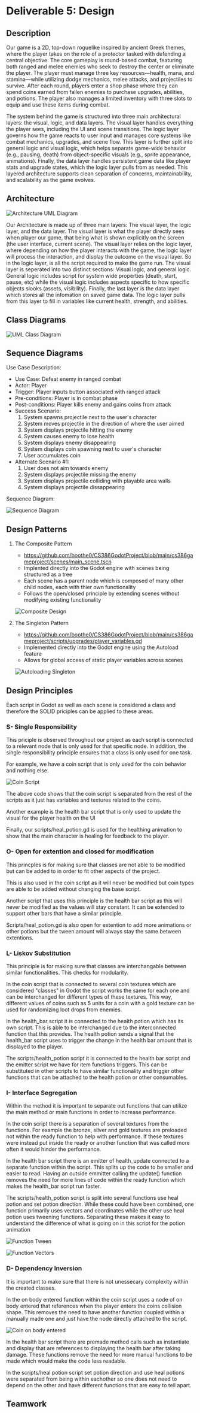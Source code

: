 # Deliverable 5: Design

## Description
Our game is a 2D, top-down roguelike inspired by ancient Greek themes, where the player takes on the role of a protector tasked with defending a central objective. The core gameplay is round-based combat, featuring both ranged and melee enemies who seek to destroy the center or eliminate the player. The player must manage three key resources—health, mana, and stamina—while utilizing dodge mechanics, melee attacks, and projectiles to survive. After each round, players enter a shop phase where they can spend coins earned from fallen enemies to purchase upgrades, abilities, and potions. The player also manages a limited inventory with three slots to equip and use these items during combat.

The system behind the game is structured into three main architectural layers: the visual, logic, and data layers. The visual layer handles everything the player sees, including the UI and scene transitions. The logic layer governs how the game reacts to user input and manages core systems like combat mechanics, upgrades, and scene flow. This layer is further split into general logic and visual logic, which helps separate game-wide behavior (e.g., pausing, death) from object-specific visuals (e.g., sprite appearance, animations). Finally, the data layer handles persistent game data like player stats and upgrade states, which the logic layer pulls from as needed. This layered architecture supports clean separation of concerns, maintainability, and scalability as the game evolves.

## Architecture
![Architecture UML Diagram](https://i.imgur.com/QcrGifk.png)

Our Architecture is made up of three main layers: The visual layer, the logic layer, and the data layer. The visual layer is what the player directly sees when player our game, that being what is shown explicitly on the screen (the user interface, current scene). The visual layer relies on the logic layer, where depending on how the player interacts with the game, the logic layer will process the interaction, and display the outcome on the visual layer. So in the logic layer, is all the script required to make the game run. The visual layer is seperated into two distinct sections: Visual logic, and general logic. General logic includes script for system wide properties (death, start, pause, etc) while the visual logic includes aspects specific to how specific objects slooks (assets, visibility). Finally, the last layer is the data layer which stores all the infomation on saved game data. The logic layer pulls from this layer to fill in variables like current health, strength, and abilities. 

## Class Diagrams
![UML Class Diagram](https://imgur.com/LtJcVIV.png)

## Sequence Diagrams

Use Case Description: 
- Use Case: Defeat enemy in ranged combat
- Actor: Player
- Trigger: Player inputs button associated with ranged attack
- Pre-conditions: Player is in combat phase
- Post-conditions: Player kills enemy and gains coins from attack
- Success Scenario:
   1. System spawns projectile next to the user's character
   2. System moves projectile in the direction of where the user aimed
   3. System displays projectile hitting the enemy
   4. System causes enemy to lose health
   5. System displays enemy disappearing
   6. System displays coin spawning next to user's character
   7. User accumulates coin
- Alternate Scenario #1:
   1. User does not aim towards enemy
   2. System displays projectile missing the enemy
   3. System displays projectile colliding with playable area walls
   4. System displays projectile dissappearing

Sequence Diagram:

![Sequence Diagram](https://i.imgur.com/avGmTB6.png)

## Design Patterns
1. The Composite Pattern
   - https://github.com/boothe0/CS386GodotProject/blob/main/cs386gameproject/scenes/main_scene.tscn
   - Implented directly into the Godot engine with scenes being structured as a tree
   - Each scene has a parent node which is composed of many other child nodes, each with thier own functionality
   - Follows the open/closed principle by extending scenes without modifying existing functionality

   ![Composite Design](https://i.imgur.com/iQ7nSOh.png)

2. The Singleton Pattern
   - https://github.com/boothe0/CS386GodotProject/blob/main/cs386gameproject/scripts/upgrades/player_variables.gd
   - Implemented directly into the Godot engine using the Autoload feature
   - Allows for global access of static player variables across scenes

   ![Autoloading Singleton](https://i.imgur.com/5arA4lm.png)

## Design Principles

Each script in Godot as well as each scene is considered a class and therefore the SOLID priciples can be applied to these 
areas. 

### S- Single Responsibility

This priciple is observed throughout our project as each script is connected to a relevant node that is only used for that specific node. 
In addition, the single responsibility principle ensures that a class is only used for one task.

For example, we have a coin script that is only used for the coin behavior and nothing else. 

![Coin Script](https://i.imgur.com/3x2CLik.png)

The above code shows that the coin script is separated from the rest of the scripts as it just has variables and textures related to the coins.

Another example is the health bar script that is only used to update the visual for the player health on the UI

Finally, our scripts/heal_potion.gd is used for the healthing animation to show that the main character is healing for feedback to the player.

### O- Open for extention and closed for modification

This princples is for making sure that classes are not able to be modified but can be added to in order to fit other aspects of the project.

This is also used in the coin script as it will never be modified but coin types are able to be added without changing the base script.

Another script that uses this principle is the health bar script as this will never be modified as the values will stay constant. It can be 
extended to support other bars that have a similar principle.

Scripts/heal_potion.gd is also open for extention to add more animations or other potions but the tween amount will always
stay the same between extentions.

### L- Liskov Substitution

This principle is for making sure that classes are interchangable between similar functionalities. This checks for modularity.

In the coin script that is connected to several coin textures which are considered "classes" in Godot the script works the same for each one
and can be interchanged for different types of these textures. This way, different values of coins such as 5 units for a coin with a gold texture
can be used for randomizing loot drops from enemies. 

In the health_bar script it is connected to the health potion which has its own script. This is able to be interchanged due to the 
interconnected function that this provides. The health potion sends a signal that the health_bar script uses to trigger the change in the health bar 
amount that is displayed to the player.

The scripts/health_potion script it is connected to the health bar script and the emitter script we have for item functions triggers. This can be 
substituted in other scripts to have similar functionality and trigger other functions that can be attached to the health potion or other consumables.

### I- Interface Segregation

Within the method it is important to separate out functions that can utilize the main method or main functions in order to increase performance.

In the coin script there is a separation of several textures from the functions. For example the bronze, silver and gold textures are preloaded 
not within the ready function to help with performance. If these textures were instead put inside the ready or another function that was called more often
it would hinder the performance.

In the health bar script there is an emitter of health_update connected to a separate function within the script. This splits up the code to be 
smaller and easier to read. Having an outside emmitter calling the update() function removes the need for more lines of code within the ready function
which makes the health_bar script run faster.

The scripts/health_potion script is split into several functions use heal potion and set potion direction. While these could have been combined,
one function primarily uses vectors and coordinates while the other use heal potion uses tweening functions. Separating these makes it easy to 
understand the difference of what is going on in this script for the potion animation

![Function Tween](https://i.imgur.com/e3SU7mP.png)

![Function Vectors](https://i.imgur.com/D7UBDyW.png)

### D- Dependency Inversion

It is important to make sure that there is not unessecary complexity within the created classes.

In the on body entered function within the coin script uses a node of on body entered that references when the player enters the coins 
collision shape. This removes the need to have another function coupled within a manually made one and just have the node directly attached to the script.

![Coin on body entered](https://i.imgur.com/elH5vq6.png)

In the health bar script there are premade method calls such as instantiate and display that are references to displaying the health bar after taking
damage. These functions remove the need for more manual functions to be made which would make the code less readable. 

In the scripts/heal potion script set potion direction and use heal potions were separated from being within eachother so one does not need
to depend on the other and have different functions that are easy to tell apart.

## Teamwork

